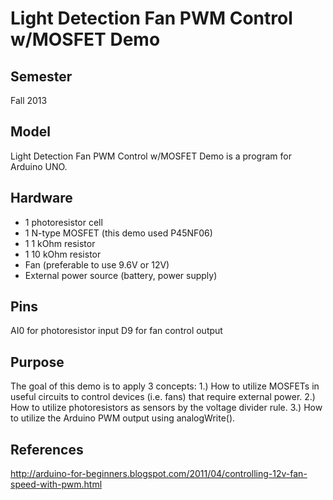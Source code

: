 Light Detection Fan PWM Control w/MOSFET Demo
===================
Semester
---
Fall 2013

Model
---
Light Detection Fan PWM Control w/MOSFET Demo is a program for Arduino UNO. 

Hardware
---
* 1 photoresistor cell
* 1 N-type MOSFET (this demo used P45NF06)
* 1 1 kOhm resistor
* 1 10 kOhm resistor
* Fan (preferable to use 9.6V or 12V)
* External power source (battery, power supply)

Pins
---
AI0 for photoresistor input
D9 for fan control output

Purpose
---
The goal of this demo is to apply 3 concepts: 1.) How to utilize MOSFETs in useful circuits to control devices (i.e. fans) that require external power. 2.) How to utilize photoresistors as sensors by the voltage divider rule. 3.) How to utilize the Arduino PWM output using analogWrite().

References
---
http://arduino-for-beginners.blogspot.com/2011/04/controlling-12v-fan-speed-with-pwm.html